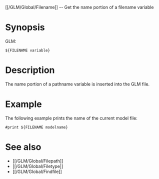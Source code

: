[[/GLM/Global/Filename]] -- Get the name portion of a filename variable

# Synopsis

GLM:

~~~
${FILENAME variable}
~~~

# Description

The name portion of a pathname variable is inserted into the GLM file.

# Example

The following example prints the name of the current model file:

~~~
#print ${FILENAME modelname}
~~~

# See also

* [[/GLM/Global/Filepath]]
* [[/GLM/Global/Filetype]]
* [[/GLM/Global/Findfile]]
